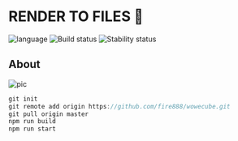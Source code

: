 # RENDER TO FILES :floppy_disk: # 

![language](https://img.shields.io/badge/code-es6-green.svg) 
![Build status](https://img.shields.io/badge/build-passing-green.svg) 
![Stability status](https://img.shields.io/badge/stability-stable-green.svg) 


About
------------   
  
  
![pic](https://github.com/fire888/wowecube/blob/master/src/assets/start-img.png)

```javascript
git init
git remote add origin https://github.com/fire888/wowecube.git
git pull origin master
npm run build
npm run start
```